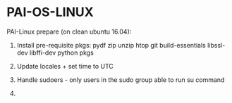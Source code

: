 # PAI-OS-LINUX

PAI-Linux prepare (on clean ubuntu 16.04):

1. Install pre-requisite pkgs:
    pydf
    zip
    unzip
    htop
    git
    build-essentials
    libssl-dev
    libffi-dev
    python pkgs
    
2. Update locales + set time to UTC
3. Handle sudoers - only users in the sudo group able to run su command
4. 
